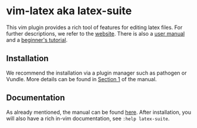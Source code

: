 # vim-latex aka latex-suite

This vim plugin provides a rich tool of features for editing latex files.
For further descriptions, we refer to
the [website](http://vim-latex.sourceforge.net/).
There is also a [user manual](http://vim-latex.sourceforge.net/index.php?subject=manual&title=Manual#user-manual)
and a [beginner's tutorial](http://vim-latex.sourceforge.net/index.php?subject=manual&title=Tutorial#tutorial).


## Installation
We recommend the installation via a plugin manager such as pathogen or Vundle.
More details can be found in [Section 1](http://vim-latex.sourceforge.net/documentation/latex-suite.html#recommended-settings) of the manual.

## Documentation
As already mentioned, the manual can be found [here](http://vim-latex.sourceforge.net/index.php?subject=manual&title=Manual#user-manual).
After installation, you will also have a rich in-vim documentation, see `:help latex-suite`.
